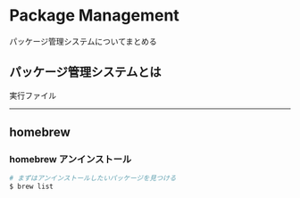 # Package Management

パッケージ管理システムについてまとめる

## パッケージ管理システムとは

実行ファイル


---

## homebrew


### homebrew アンインストール

```sh
# まずはアンインストールしたいパッケージを見つける
$ brew list


```